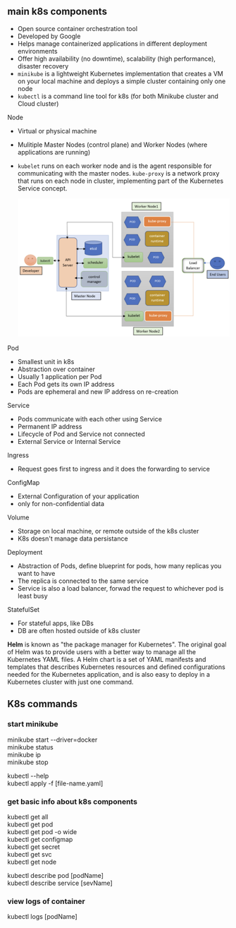 ## main k8s components

- Open source container orchestration tool
- Developed by Google
- Helps manage containerized applications in different deployment environments
- Offer high availability (no downtime), scalability (high performance), disaster recovery
- `minikube` is a lightweight Kubernetes implementation that creates a VM on your local machine and deploys a simple cluster containing only one node
- `kubectl` is a command line tool for k8s (for both Minikube cluster and Cloud cluster)

Node
- Virtual or physical machine
- Mulitiple Master Nodes (control plane) and Worker Nodes (where applications are running)
- `kubelet` runs on each worker node and is the agent responsible for communicating with the master nodes. `kube-proxy` is a network proxy that runs on each node in cluster, implementing part of the Kubernetes Service concept.

  <img alt="k8s-cluster" src="https://raw.githubusercontent.com/kexiZeroing/blog-images/main/008vOhrAly1hbgoz72n92j317w0sqwhd.jpg" width="700">  

Pod
- Smallest unit in k8s
- Abstraction over container
- Usually 1 application per Pod
- Each Pod gets its own IP address
- Pods are ephemeral and new IP address on re-creation

Service
- Pods communicate with each other using Service
- Permanent IP address
- Lifecycle of Pod and Service not connected
- External Service or Internal Service

Ingress
- Request goes first to ingress and it does the forwarding to service

ConfigMap
- External Configuration of your application
- only for non-confidential data

Volume
- Storage on local machine, or remote outside of the k8s cluster
- K8s doesn't manage data persistance

Deployment
- Abstraction of Pods, define blueprint for pods, how many replicas you want to have
- The replica is connected to the same service
- Service is also a load balancer, forwad the request to whichever pod is least busy

StatefulSet
- For stateful apps, like DBs
- DB are often hosted outside of k8s cluster

**Helm** is known as "the package manager for Kubernetes". The original goal of Helm was to provide users with a better way to manage all the Kubernetes YAML files. A Helm chart is a set of YAML manifests and templates that describes Kubernetes resources and defined configurations needed for the Kubernetes application, and is also easy to deploy in a Kubernetes cluster with just one command.

## K8s commands

### start minikube
minikube start --driver=docker  
minikube status  
minikube ip  
minikube stop  

kubectl --help  
kubectl apply -f [file-name.yaml]

### get basic info about k8s components
kubectl get all  
kubectl get pod  
kubectl get pod -o wide  
kubectl get configmap  
kubectl get secret  
kubectl get svc  
kubectl get node  

kubectl describe pod [podName]  
kubectl describe service [sevName]

### view logs of container
kubectl logs [podName]
